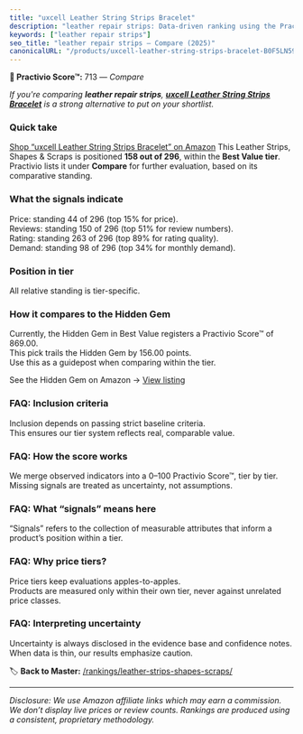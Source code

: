 ```yaml
---
title: "uxcell Leather String Strips Bracelet"
description: "leather repair strips: Data-driven ranking using the Practivio Score™. Positioned by quality, value, demand, findability, momentum."
keywords: ["leather repair strips"]
seo_title: "leather repair strips — Compare (2025)"
canonicalURL: "/products/uxcell-leather-string-strips-bracelet-B0F5LN59JY/"
---
```


**🛒 Practivio Score™:** 713 — _Compare_


*If you're comparing **leather repair strips**, **[uxcell Leather String Strips Bracelet](https://www.amazon.com/dp/B0F5LN59JY?tag=practivio-20)** is a strong alternative to put on your shortlist.*
### Quick take
[Shop “uxcell Leather String Strips Bracelet” on Amazon](https://www.amazon.com/dp/B0F5LN59JY?tag=practivio-20)
This Leather Strips, Shapes & Scraps is positioned **158 out of 296**, within the **Best Value tier**.  
Practivio lists it under **Compare** for further evaluation, based on its comparative standing.

### What the signals indicate
Price: standing 44 of 296 (top 15% for price).  
Reviews: standing 150 of 296 (top 51% for review numbers).  
Rating: standing 263 of 296 (top 89% for rating quality).  
Demand: standing 98 of 296 (top 34% for monthly demand).

### Position in tier
All relative standing is tier-specific.

### How it compares to the Hidden Gem
Currently, the Hidden Gem in Best Value registers a Practivio Score™ of 869.00.  
This pick trails the Hidden Gem by 156.00 points.  
Use this as a guidepost when comparing within the tier.  

See the Hidden Gem on Amazon → [View listing](https://www.amazon.com/dp/B0CF27WXNR?tag=practivio-20)

### FAQ: Inclusion criteria
Inclusion depends on passing strict baseline criteria.  
This ensures our tier system reflects real, comparable value.

### FAQ: How the score works
We merge observed indicators into a 0–100 Practivio Score™, tier by tier.  
Missing signals are treated as uncertainty, not assumptions.

### FAQ: What “signals” means here
“Signals” refers to the collection of measurable attributes that inform a product’s position within a tier.

### FAQ: Why price tiers?
Price tiers keep evaluations apples-to-apples.  
Products are measured only within their own tier, never against unrelated price classes.

### FAQ: Interpreting uncertainty
Uncertainty is always disclosed in the evidence base and confidence notes.  
When data is thin, our results emphasize caution.

<!-- Missing template for Compare/CompareWithinPriceClass -->


🏷️ **Back to Master:** [/rankings/leather-strips-shapes-scraps/](/rankings/leather-strips-shapes-scraps/)

---
_Disclosure: We use Amazon affiliate links which may earn a commission. We don’t display live prices or review counts. Rankings are produced using a consistent, proprietary methodology._
